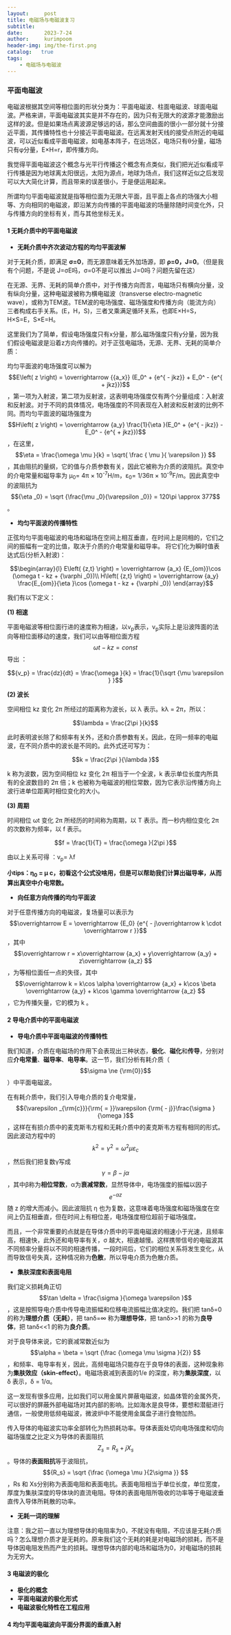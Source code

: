 ```yaml
---
layout:     post
title: 电磁场与电磁波复习
subtitle:   
date:       2023-7-24
author:     kurimpoom
header-img: img/the-first.png
catalog:   true
tags: 
    - 电磁场与电磁波
---
```


### 平面电磁波

电磁波根据其空间等相位面的形状分类为：平面电磁波、柱面电磁波、球面电磁波。严格来讲，平面电磁波其实是并不存在的，因为只有无限大的波源才能激励出这样的波。但是如果场点离波源足够远的话，那么空间曲面的很小一部分就十分接近平面，其传播特性也十分接近平面电磁波。在远离发射天线的接受点附近的电磁波，可以近似看成平面电磁波，如电基本阵子，在远场区，电场只有θ分量，磁场只有φ分量，E×H=r，即传播方向。

我觉得平面电磁波这个概念与光平行传播这个概念有点类似，我们把光近似看成平行传播是因为地球离太阳很远，太阳为源点，地球为场点，我们这样近似之后发现可以大大简化计算，而且带来的误差很小，于是便运用起来。

所谓均匀平面电磁波就是指等相位面为无限大平面，且平面上各点的场强大小相等、方向相同的电磁波，即沿某方向传播的平面电磁波的场量除随时间变化外，只与传播方向的坐标有关，而与其他坐标无关。

#### 1 无耗介质中的平面电磁波

- **无耗介质中齐次波动方程的均匀平面波解**

对于无耗介质，即满足  **σ=0**，而无源意味着无外加场源，即 **ρ=0，J=0**。（但是我有个问题，不是说 J=σE吗，σ=0不是可以推出 J=0吗？问题先留在这）

在无源、无界、无耗的简单介质中，对于传播方向而言，电磁场只有横向分量，没有纵向分量，这种电磁波被称为横电磁波（transverse electro-magnetic wave），或称为TEM波。TEM波的电场强度、磁场强度和传播方向（能流方向）三者构成右手关系。(E，H，S)，三者叉乘满足循环关系，也即E×H=S，H×S=E，S×E=H。

这里我们为了简单，假设电场强度只有x分量，那么磁场强度只有y分量，因为我们假设电磁波是沿着z方向传播的。对于正弦电磁场，无源、无界、无耗的简单介质：

均匀平面波的电场强度可以解为 $$E\left( z \right) = \overrightarrow {{a_x}} (E_0^ + {e^{ - jkz}} + E_0^ - {e^{ + jkz}})$$，第一项为入射波，第二项为反射波，这表明电场强度仅有两个分量组成：入射波和反射波。对于不同的具体情况，电场强度的不同表现在入射波和反射波的比例不同。而均匀平面波的磁场强度为$$H\left( z \right) = \overrightarrow {a_y} \frac{1}{\eta }(E_0^ + {e^{ - jkz}} - E_0^ - {e^{ + jkz}})$$，在这里，$$\eta  = \frac{\omega \mu }{k} = \sqrt{ \frac { \mu }{ \varepsilon }} $$，其由阻抗的量纲，它的值与介质参数有关，因此它被称为介质的波阻抗。真空中的介电常量和磁导率为 μ<sub>0</sub>= 4π × 10<sup>-7</sup>H/m，ε<sub>0</sub>= 1/36π × 10<sup>-9</sup>F/m。因此真空中的波阻抗为 $${\eta _0} = \sqrt {\frac{\mu _0}{\varepsilon _0}}  = 120\pi  \approx 377$$。

- **均匀平面波的传播特性**

正弦均匀平面电磁波的电场和磁场在空间上相互垂直，在时间上是同相的，它们之间的振幅有一定的比值，取决于介质的介电常量和磁导率。 将它们化为瞬时值表达式后(分析入射波)：

$$\begin{array}{l}
E\left( {z,t} \right) = \overrightarrow {a_x} {E_{om}}\cos (\omega t - kz + {\varphi _0})\\
H\left( {z,t} \right) = \overrightarrow {a_y} \frac{E_{om}}{\eta }\cos (\omega t - kz + {\varphi _0})
\end{array}$$

我们有以下定义：

**(1) 相速**

平面电磁波等相位面行进的速度称为相速，以v<sub>p</sub>表示，v<sub>p</sub>实际上是沿波阵面的法向等相位面移动的速度，我们可以由等相位面方程$$\omega t - kz = const$$导出 ：

$${v_p} = \frac{dz}{dt} = \frac{\omega }{k} = \frac{1}{\sqrt {\mu \varepsilon } }$$

**(2) 波长**

空间相位 kz 变化 2π 所经过的距离称为波长，以 λ 表示。kλ = 2π，所以：

$$\lambda  = \frac{2\pi }{k}$$

此时表明波长除了和频率有关外，还和介质参数有关。因此，在同一频率的电磁波，在不同介质中的波长是不同的。此外式还可写为：

$$k = \frac{2\pi }{\lambda }$$

k 称为波数，因为空间相位 kz 变化 2π 相当于一个全波，k 表示单位长度内所具有的全波数目的 2π 倍；k 也被称为电磁波的相位常数，因为它表示沿传播方向上波行进单位距离时相位变化的大小。

**(3) 周期**

时间相位 ωt 变化 2π 所经历的时间称为周期，以 T 表示。而一秒内相位变化 2π 的次数称为频率，以 f 表示。

$$f = \frac{1}{T} = \frac{\omega }{2\pi }$$

由以上关系可得 ：v<sub>p</sub>= λf 

**小tips：η<sub>0</sub> = μ c，初看这个公式没啥用，但是可以帮助我们计算出磁导率，从而算出真空中介电常数。**

- **向任意方向传播的均匀平面波**

对于任意传播方向的电磁波，复场量可以表示为$$\overrightarrow E  = \overrightarrow {E_0} {e^{ - j\overrightarrow k  \cdot \overrightarrow r }}$$，其中$$\overrightarrow r  = x\overrightarrow {a_x}  + y\overrightarrow {a_y}  + z\overrightarrow {a_z} $$，为等相位面任一点的失径，其中$$\overrightarrow k  = k\cos \alpha \overrightarrow {a_x}  + k\cos \beta \overrightarrow {a_y}  + k\cos \gamma \overrightarrow {a_z} $$，它为传播矢量，它的模为 k 。

#### **2 导电介质中的平面电磁波**

- **导电介质中平面电磁波的传播特性**

我们知道，介质在电磁场的作用下会表现出三种状态，**极化**、**磁化**和**传导**，分别对应**介电常量**、**磁导率**、**电导率**。这一节，我们分析有耗介质（$$\sigma  \ne {\rm{0}}$$）中平面电磁波。

在有耗介质中，我们引入导电介质的复介电常量，$${\varepsilon _{\rm{c}}}{\rm{ = }}\varepsilon {\rm{ - j}}\frac{\sigma }{\omega }$$，这样在有损介质中的麦克斯韦方程和无耗介质中的麦克斯韦方程有相同的形式。因此波动方程中的$${k^2} = {\gamma ^2} = {\omega ^2}\mu {\varepsilon _c}$$，然后我们把复数γ写成$$\gamma  = \beta  - j\alpha $$，其中β称为**相位常数**，α为**衰减常数**，显然导体中，电场强度的振幅以因子$${e^{ - \alpha z}}$$随 z 的增大而减小。因此波阻抗 η 也为复数，这意味着电场强度和磁场强度在空间上仍互相垂直，但在时间上有相位差，电场强度相位超前于磁场强度。

而且，一个非常重要的点就是在导体介质中的平面电磁波的相速小于光速，且频率高，相速快，此外还和电导率有关，σ 越大，相速越慢。这样携带信号的电磁波其不同频率分量将以不同的相速传播，一段时间后，它们的相位关系将发生变化，从而导致信号失真，这种情况称为**色散**，所以导电介质为色散介质。

- **集肤深度和表面电阻**

我们定义损耗角正切 $$\tan \delta  = \frac{\sigma }{\omega \varepsilon }$$，这是按照导电介质中传导电流振幅和位移电流振幅比值决定的。我们把 tanδ=0 的称为**理想介质（无耗）**，把 tanδ=∞ 称为**理想导体**，把 tanδ>>1 的称为**良导体**，把 tanδ<<1 的称为**良介质**。

对于良导体来说，它的衰减常数近似为$$\alpha  = \beta  = \sqrt {\frac {\omega \mu \sigma }{2}} $$，和频率、电导率有关，因此，高频电磁场只能存在于良导体的表面，这种现象称为**集肤效应（skin-effect）**。电磁场衰减到表面的1/e 的深度，称为**集肤深度**，以 δ 表示，δ = 1/α。

这一发现有很多应用，比如我们可以用金属片屏蔽电磁波，如晶体管的金属外壳，可以很好的屏蔽外部电磁场对其内部的影响。比如海水是良导体，要想和潜艇进行通信，一般使用低频电磁波，微波炉中不能使用金属盘子进行食物加热。

传入导体的电磁波实功率全部转化为热损耗功率。导体表面处切向电场强度和切向磁场强度之比定义为导体的表面阻抗$${Z_s} = {R_s} + j{X_s}$$。导体的**表面阻抗**等于波阻抗，$${R_s} = \sqrt {\frac {\omega \mu }{2\sigma }} $$，Rs 和 Xs分别称为表面电阻和表面电抗。表面电阻相当于单位长度，单位宽度，厚度为集肤深度的导体块的直流电阻。导体的表面电阻所吸收的功率等于电磁波垂直传入导体所耗散的功率。

- **无耗一词的理解**

注意：我之前一直以为理想导体的电阻率为0，不就没有电阻，不应该是无耗介质吗？怎么理想介质才是无耗的。原来我们这个无耗的耗是对电磁场的损耗，而不是导体因电阻发热而产生的损耗。理想导体内部的电场和磁场为0，对电磁场的损耗为无穷大。

#### 3 电磁波的极化

- **极化的概念**
- **平面电磁波的极化形式**
- **电磁波极化特性在工程应用**

#### 4 均匀平面电磁波向平面分界面的垂直入射



